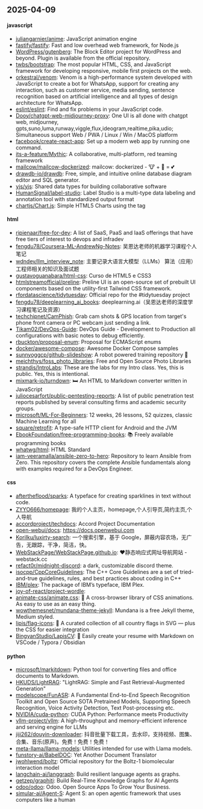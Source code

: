 ## 2025-04-09

#### javascript
* [juliangarnier/anime](https://github.com/juliangarnier/anime): JavaScript animation engine
* [fastify/fastify](https://github.com/fastify/fastify): Fast and low overhead web framework, for Node.js
* [WordPress/gutenberg](https://github.com/WordPress/gutenberg): The Block Editor project for WordPress and beyond. Plugin is available from the official repository.
* [twbs/bootstrap](https://github.com/twbs/bootstrap): The most popular HTML, CSS, and JavaScript framework for developing responsive, mobile first projects on the web.
* [orkestral/venom](https://github.com/orkestral/venom): Venom is a high-performance system developed with JavaScript to create a bot for WhatsApp, support for creating any interaction, such as customer service, media sending, sentence recognition based on artificial intelligence and all types of design architecture for WhatsApp.
* [eslint/eslint](https://github.com/eslint/eslint): Find and fix problems in your JavaScript code.
* [Dooy/chatgpt-web-midjourney-proxy](https://github.com/Dooy/chatgpt-web-midjourney-proxy): One UI is all done with chatgpt web, midjourney, gpts,suno,luma,runway,viggle,flux,ideogram,realtime,pika,udio; Simultaneous support Web / PWA / Linux / Win / MacOS platform
* [facebook/create-react-app](https://github.com/facebook/create-react-app): Set up a modern web app by running one command.
* [its-a-feature/Mythic](https://github.com/its-a-feature/Mythic): A collaborative, multi-platform, red teaming framework
* [mailcow/mailcow-dockerized](https://github.com/mailcow/mailcow-dockerized): mailcow: dockerized - 🐮 + 🐋 = 💕
* [drawdb-io/drawdb](https://github.com/drawdb-io/drawdb): Free, simple, and intuitive online database diagram editor and SQL generator.
* [yjs/yjs](https://github.com/yjs/yjs): Shared data types for building collaborative software
* [HumanSignal/label-studio](https://github.com/HumanSignal/label-studio): Label Studio is a multi-type data labeling and annotation tool with standardized output format
* [chartjs/Chart.js](https://github.com/chartjs/Chart.js): Simple HTML5 Charts using the <canvas> tag

#### html
* [ripienaar/free-for-dev](https://github.com/ripienaar/free-for-dev): A list of SaaS, PaaS and IaaS offerings that have free tiers of interest to devops and infradev
* [fengdu78/Coursera-ML-AndrewNg-Notes](https://github.com/fengdu78/Coursera-ML-AndrewNg-Notes): 吴恩达老师的机器学习课程个人笔记
* [wdndev/llm_interview_note](https://github.com/wdndev/llm_interview_note): 主要记录大语言大模型（LLMs） 算法（应用）工程师相关的知识及面试题
* [gustavoguanabara/html-css](https://github.com/gustavoguanabara/html-css): Curso de HTML5 e CSS3
* [htmlstreamofficial/preline](https://github.com/htmlstreamofficial/preline): Preline UI is an open-source set of prebuilt UI components based on the utility-first Tailwind CSS framework.
* [rfordatascience/tidytuesday](https://github.com/rfordatascience/tidytuesday): Official repo for the #tidytuesday project
* [fengdu78/deeplearning_ai_books](https://github.com/fengdu78/deeplearning_ai_books): deeplearning.ai（吴恩达老师的深度学习课程笔记及资源）
* [techchipnet/CamPhish](https://github.com/techchipnet/CamPhish): Grab cam shots & GPS location from target's phone front camera or PC webcam just sending a link.
* [Tikam02/DevOps-Guide](https://github.com/Tikam02/DevOps-Guide): DevOps Guide - Development to Production all configurations with basic notes to debug efficiently.
* [rbuckton/proposal-enum](https://github.com/rbuckton/proposal-enum): Proposal for ECMAScript enums
* [docker/awesome-compose](https://github.com/docker/awesome-compose): Awesome Docker Compose samples
* [sunnyoggcp/github-slideshow](https://github.com/sunnyoggcp/github-slideshow): A robot powered training repository 🤖
* [meichthys/foss_photo_libraries](https://github.com/meichthys/foss_photo_libraries): Free and Open Source Photo Libraries
* [strandjs/IntroLabs](https://github.com/strandjs/IntroLabs): These are the labs for my Intro class. Yes, this is public. Yes, this is intentional.
* [mixmark-io/turndown](https://github.com/mixmark-io/turndown): 🛏 An HTML to Markdown converter written in JavaScript
* [juliocesarfort/public-pentesting-reports](https://github.com/juliocesarfort/public-pentesting-reports): A list of public penetration test reports published by several consulting firms and academic security groups.
* [microsoft/ML-For-Beginners](https://github.com/microsoft/ML-For-Beginners): 12 weeks, 26 lessons, 52 quizzes, classic Machine Learning for all
* [square/retrofit](https://github.com/square/retrofit): A type-safe HTTP client for Android and the JVM
* [EbookFoundation/free-programming-books](https://github.com/EbookFoundation/free-programming-books): 📚 Freely available programming books
* [whatwg/html](https://github.com/whatwg/html): HTML Standard
* [iam-veeramalla/ansible-zero-to-hero](https://github.com/iam-veeramalla/ansible-zero-to-hero): Repository to learn Ansible from Zero. This repository covers the complete Ansible fundamentals along with examples required for a DevOps Engineer.

#### css
* [aftertheflood/sparks](https://github.com/aftertheflood/sparks): A typeface for creating sparklines in text without code.
* [ZYYO666/homepage](https://github.com/ZYYO666/homepage): 我的个人主页，homepage,个人引导页,简约主页,个人导航
* [accordproject/techdocs](https://github.com/accordproject/techdocs): Accord Project Documentation
* [open-webui/docs](https://github.com/open-webui/docs): https://docs.openwebui.com
* [KoriIku/luxirty-search](https://github.com/KoriIku/luxirty-search): 一个搜索引擎，基于 Google，屏蔽内容农场，无广告，无跟踪，干净，简洁，快。
* [WebStackPage/WebStackPage.github.io](https://github.com/WebStackPage/WebStackPage.github.io): ❤️静态响应式网址导航网站 - webstack.cc
* [refact0r/midnight-discord](https://github.com/refact0r/midnight-discord): a dark, customizable discord theme.
* [isocpp/CppCoreGuidelines](https://github.com/isocpp/CppCoreGuidelines): The C++ Core Guidelines are a set of tried-and-true guidelines, rules, and best practices about coding in C++
* [IBM/plex](https://github.com/IBM/plex): The package of IBM’s typeface, IBM Plex.
* [joy-of-react/project-wordle](https://github.com/joy-of-react/project-wordle): 
* [animate-css/animate.css](https://github.com/animate-css/animate.css): 🍿 A cross-browser library of CSS animations. As easy to use as an easy thing.
* [wowthemesnet/mundana-theme-jekyll](https://github.com/wowthemesnet/mundana-theme-jekyll): Mundana is a free Jekyll theme, Medium styled.
* [lipis/flag-icons](https://github.com/lipis/flag-icons): 🎏 A curated collection of all country flags in SVG — plus the CSS for easier integration
* [BingyanStudio/LapisCV](https://github.com/BingyanStudio/LapisCV): 📄 Easily create your resume with Markdown on VSCode / Typora / Obsidian

#### python
* [microsoft/markitdown](https://github.com/microsoft/markitdown): Python tool for converting files and office documents to Markdown.
* [HKUDS/LightRAG](https://github.com/HKUDS/LightRAG): "LightRAG: Simple and Fast Retrieval-Augmented Generation"
* [modelscope/FunASR](https://github.com/modelscope/FunASR): A Fundamental End-to-End Speech Recognition Toolkit and Open Source SOTA Pretrained Models, Supporting Speech Recognition, Voice Activity Detection, Text Post-processing etc.
* [NVIDIA/cuda-python](https://github.com/NVIDIA/cuda-python): CUDA Python: Performance meets Productivity
* [vllm-project/vllm](https://github.com/vllm-project/vllm): A high-throughput and memory-efficient inference and serving engine for LLMs
* [jiji262/douyin-downloader](https://github.com/jiji262/douyin-downloader): 抖音批量下载工具，去水印，支持视频、图集、合集、音乐(原声)。免费！免费！免费！
* [meta-llama/llama-models](https://github.com/meta-llama/llama-models): Utilities intended for use with Llama models.
* [funstory-ai/BabelDOC](https://github.com/funstory-ai/BabelDOC): Yet Another Document Translator
* [jwohlwend/boltz](https://github.com/jwohlwend/boltz): Official repository for the Boltz-1 biomolecular interaction model
* [langchain-ai/langgraph](https://github.com/langchain-ai/langgraph): Build resilient language agents as graphs.
* [getzep/graphiti](https://github.com/getzep/graphiti): Build Real-Time Knowledge Graphs for AI Agents
* [odoo/odoo](https://github.com/odoo/odoo): Odoo. Open Source Apps To Grow Your Business.
* [simular-ai/Agent-S](https://github.com/simular-ai/Agent-S): Agent S: an open agentic framework that uses computers like a human
